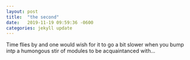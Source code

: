 ```yaml
---
layout: post
title:  "the second"
date:   2019-11-19 09:59:36 -0600
categories: jekyll update
---
```


Time flies by and one would wish for it to go a bit slower when you bump intp a humongous stir of modules to be acquaintanced with...